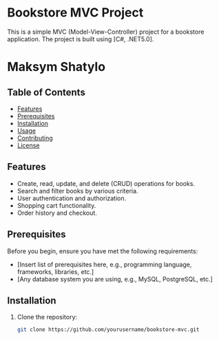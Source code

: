# Bookstore MVC Project

This is a simple MVC (Model-View-Controller) project for a bookstore application. The project is built using [C#, .NET5.0].

# Maksym Shatylo

## Table of Contents

- [Features](#features)
- [Prerequisites](#prerequisites)
- [Installation](#installation)
- [Usage](#usage)
- [Contributing](#contributing)
- [License](#license)

## Features

- Create, read, update, and delete (CRUD) operations for books.
- Search and filter books by various criteria.
- User authentication and authorization.
- Shopping cart functionality.
- Order history and checkout.

## Prerequisites

Before you begin, ensure you have met the following requirements:

- [Insert list of prerequisites here, e.g., programming language, frameworks, libraries, etc.]
- [Any database system you are using, e.g., MySQL, PostgreSQL, etc.]

## Installation

1. Clone the repository:

   ```bash
   git clone https://github.com/yourusername/bookstore-mvc.git

